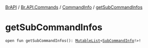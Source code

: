 [BrAPI](../../index.md) / [Br.API.Commands](../index.md) / [CommandInfo](index.md) / [getSubCommandInfos](./get-sub-command-infos.md)

# getSubCommandInfos

`open fun getSubCommandInfos(): `[`MutableList`](https://kotlinlang.org/api/latest/jvm/stdlib/kotlin.collections/-mutable-list/index.html)`<`[`SubCommandInfo`](../-sub-command-info/index.md)`!>!`